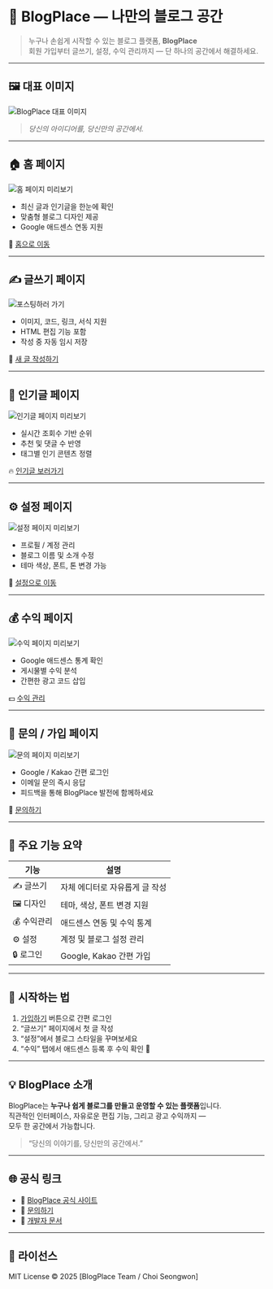 # 🌟 BlogPlace — 나만의 블로그 공간

> 누구나 손쉽게 시작할 수 있는 블로그 플랫폼, **BlogPlace**  
> 회원 가입부터 글쓰기, 설정, 수익 관리까지 — 단 하나의 공간에서 해결하세요.

---

## 🖼️ 대표 이미지

![BlogPlace 대표 이미지](https://images.unsplash.com/photo-1503676260728-1c00da094a0b?auto=format&fit=crop&w=1000&q=80)

> *당신의 아이디어를, 당신만의 공간에서.*

---

## 🏠 홈 페이지

![홈 페이지 미리보기](https://images.unsplash.com/photo-1496181133206-80ce9b88a853?auto=format&fit=crop&w=1000&q=80)

- 최신 글과 인기글을 한눈에 확인  
- 맞춤형 블로그 디자인 제공  
- Google 애드센스 연동 지원  

🔗 [홈으로 이동](#)

---

## ✍️ 글쓰기 페이지

![포스팅하러 가기](https://claude.ai/public/artifacts/fd4046b1-f016-4380-a46b-c42394cd306b)

- 이미지, 코드, 링크, 서식 지원  
- HTML 편집 기능 포함  
- 작성 중 자동 임시 저장  

📝 [새 글 작성하기](#)

---

## 🌟 인기글 페이지

![인기글 페이지 미리보기](https://images.unsplash.com/photo-1504691342899-9d7eea6fc7e3?auto=format&fit=crop&w=1000&q=80)

- 실시간 조회수 기반 순위  
- 추천 및 댓글 수 반영  
- 태그별 인기 콘텐츠 정렬  

🔥 [인기글 보러가기](#)

---

## ⚙️ 설정 페이지

![설정 페이지 미리보기](https://images.unsplash.com/photo-1605902711622-cfb43c4437b5?auto=format&fit=crop&w=1000&q=80)

- 프로필 / 계정 관리  
- 블로그 이름 및 소개 수정  
- 테마 색상, 폰트, 톤 변경 가능  

🧩 [설정으로 이동](#)

---

## 💰 수익 페이지

![수익 페이지 미리보기](https://images.unsplash.com/photo-1611162616305-7c8c7c8f8f0a?auto=format&fit=crop&w=1000&q=80)

- Google 애드센스 통계 확인  
- 게시물별 수익 분석  
- 간편한 광고 코드 삽입  

💵 [수익 관리](#)

---

## 🙋 문의 / 가입 페이지

![문의 페이지 미리보기](https://images.unsplash.com/photo-1521790797524-b2497295b8a0?auto=format&fit=crop&w=1000&q=80)

- Google / Kakao 간편 로그인  
- 이메일 문의 즉시 응답  
- 피드백을 통해 BlogPlace 발전에 함께하세요  

📧 [문의하기](#)

---

## 🧱 주요 기능 요약

| 기능 | 설명 |
|------|------|
| ✍️ 글쓰기 | 자체 에디터로 자유롭게 글 작성 |
| 🖼️ 디자인 | 테마, 색상, 폰트 변경 지원 |
| 💰 수익관리 | 애드센스 연동 및 수익 통계 |
| ⚙️ 설정 | 계정 및 블로그 설정 관리 |
| 🔒 로그인 | Google, Kakao 간편 가입 |

---

## 🚀 시작하는 법

1. [가입하기](#) 버튼으로 간편 로그인  
2. “글쓰기” 페이지에서 첫 글 작성  
3. “설정”에서 블로그 스타일을 꾸며보세요  
4. “수익” 탭에서 애드센스 등록 후 수익 확인 💸

---

## 💡 BlogPlace 소개

BlogPlace는 **누구나 쉽게 블로그를 만들고 운영할 수 있는 플랫폼**입니다.  
직관적인 인터페이스, 자유로운 편집 기능, 그리고 광고 수익까지 —  
모두 한 공간에서 가능합니다.

> “당신의 이야기를, 당신만의 공간에서.”

---

## 🌐 공식 링크

- 🔗 [BlogPlace 공식 사이트](https://your-blogplace-link.com)
- 💬 [문의하기](mailto:contact@blogplace.com)
- 🧠 [개발자 문서](#)

---

## 📄 라이선스

MIT License © 2025 [BlogPlace Team / Choi Seongwon] 
